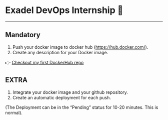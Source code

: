 # Exadel DevOps Internship 🤘

---

## Mandatory

1. Push your docker image to docker hub (https://hub.docker.com/). 
2. Create any description for your Docker image. 

👉 [Checkout my first DockerHub repo](https://hub.docker.com/repository/docker/elbrus/exadel_practices)

## EXTRA

1. Integrate your docker image and your github repository. 
2. Create an automatic deployment for each push. 

(The Deployment can be in the “Pending” status for 10-20 minutes. This is normal).


